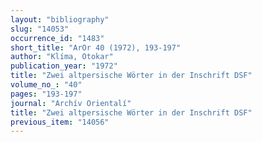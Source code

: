 ```yaml
---
layout: "bibliography"
slug: "14053"
occurrence_id: "1483"
short_title: "ArOr 40 (1972), 193-197"
author: "Klíma, Otokar"
publication_year: "1972"
title: "Zwei altpersische Wörter in der Inschrift DSF"
volume_no_: "40"
pages: "193-197"
journal: "Archív Orientalí"
title: "Zwei altpersische Wörter in der Inschrift DSF"
previous_item: "14056"
---
```

